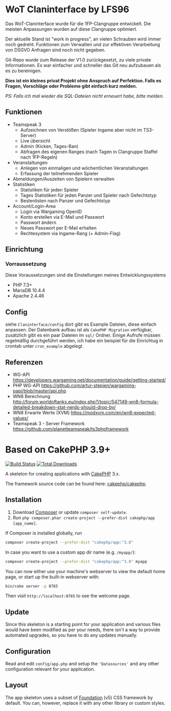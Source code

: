 # WoT Claninterface by LFS96

Das WoT-Claninterface wurde für die 1FP-Clangruppe entwickelt.
Die meisten Anpassungen wurden auf diese Clangruppe optimiert.

Der aktuelle Stand ist "work in progress", an vielen Schrauben wird immer noch gedreht.
Funktionen zum Verwalten und zur effektiven Verarbeitung von DSGVO Anfragen sind noch nicht gegeben.

Git-Repo wurde zum Release der V1.0 zurückgesetzt, zu viele private Informationen.
Es war einfacher und schneller das Git neu aufzubauen als es zu bereinigen.

**Dies ist ein kleines privat Projekt ohne Anspruch auf Perfektion. 
Falls es Fragen, Vorschläge oder Probleme gibt einfach kurz melden.**

_PS: Falls ich mal wieder die SQL-Dateien nicht erneuert habe, bitte melden._

## Funktionen
- Teamspeak 3
  - Aufzeichnen von Verstößen (Spieler Ingame aber nicht im TS3-Server)
  - Live übersicht
  - Admin (Kicken, Tages-Ban)
  - Abfragen des eigenen Ranges (nach Tagen in Clangruppe Staffel nach 1FP-Regeln)
- Veranstaltungen
  - Anlegen von einmaligen und wöchentlichen Veranstaltungen
  - Erfassung der teilnehmenden Spieler
- Abmeldungen/Auszeiten von Spielern verwalten
- Statistiken
  - Statistiken für jeden Spieler
  - Tages Statistiken für jeden Panzer und Spieler nach Gefechtstyp
  - Bestenlisten nach Panzer und Gefechtstyp
- Account/Login-Area
  - Login via Wargaming OpenID
  - Konto erstellen via E-Mail und Passwort
  - Passwort ändern
  - Neues Passwort per E-Mail erhalten
  - Rechtesystem via Ingame-Rang (+ Admin-Flag)


## Einrichtung

### Vorraussetzung
Diese Voraussetzungen sind die Einstellungen meines Entwicklungssystems

 - PHP 7.3+
 - MariaDB 10.4.4
 - Apache 2.4.46

## Config
siehe `Claninterface/config` dort gibt es Example Dateien, diese einfach anpassen.
Der Datenbank aufbau ist als `CakePHP Migration` verfügbar, zusätzlich gibt es ein paar Dateien im `sql/` Ordner.
Einige Aufrufe müssen regelmäßig durchgeführt werden, ich habe ein beispiel für die Einrichtug in crontab unter `cron_example` abgelegt.

## Referenzen

- WG-API https://developers.wargaming.net/documentation/guide/getting-started/
- PHP WG-API https://github.com/artur-stepien/wargaming-papi/blob/master/api.php
- WN8 Berechnung http://forum.worldoftanks.eu/index.php?/topic/547149-wn8-formula-detailed-breakdown-stat-nerds-should-drop-by/
- WN8 Erwarte Werte (XVM) https://modxvm.com/en/wn8-expected-values/
- Teamspeak 3 - Server Framework https://github.com/planetteamspeak/ts3phpframework



# Based on CakePHP 3.9+

[![Build Status](https://img.shields.io/travis/cakephp/app/master.svg?style=flat-square)](https://travis-ci.org/cakephp/app)
[![Total Downloads](https://img.shields.io/packagist/dt/cakephp/app.svg?style=flat-square)](https://packagist.org/packages/cakephp/app)

A skeleton for creating applications with [CakePHP](https://cakephp.org) 3.x.

The framework source code can be found here: [cakephp/cakephp](https://github.com/cakephp/cakephp).

## Installation

1. Download [Composer](https://getcomposer.org/doc/00-intro.md) or update `composer self-update`.
2. Run `php composer.phar create-project --prefer-dist cakephp/app [app_name]`.

If Composer is installed globally, run

```bash
composer create-project --prefer-dist "cakephp/app:^3.8"
```

In case you want to use a custom app dir name (e.g. `/myapp/`):

```bash
composer create-project --prefer-dist "cakephp/app:^3.8" myapp
```

You can now either use your machine's webserver to view the default home page, or start
up the built-in webserver with:

```bash
bin/cake server -p 8765
```

Then visit `http://localhost:8765` to see the welcome page.

## Update

Since this skeleton is a starting point for your application and various files
would have been modified as per your needs, there isn't a way to provide
automated upgrades, so you have to do any updates manually.

## Configuration

Read and edit `config/app.php` and setup the `'Datasources'` and any other
configuration relevant for your application.

## Layout

The app skeleton uses a subset of [Foundation](http://foundation.zurb.com/) (v5) CSS
framework by default. You can, however, replace it with any other library or
custom styles.
